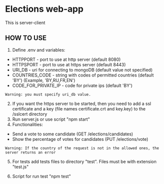 # Elections web-app
This is server-client 
## HOW TO USE
1) Define .env and variables:
  * HTTPPORT - port to use at http server (default 8080)
  * HTTPSPORT - port to use at https server (default 8443)
  * URI_DB - uri for connecting to mongoDB (default value not specified)
  * COUNTRIES_CODE - string with codes of permitted countries (default 'BY') (Example, 'BY,RU,FR,EN') 
  * CODE_FOR_PRIVATE_IP - code for private ips (default 'BY')  
  
  `Warning: you must specify uri_db value.`

2) If you want the https server to be started, then you need to add a ssl certificate and a key (file names certificate.crt and key.key) to the /sslcert directory
3) Run server.js or use script "npm start"
4) Functionalities:
  * Send a vote to some candidate (GET /elections/candidates)
  * Show the percentage of votes for candidates (PUT /elections/vote)
  
  `Warning: If the country of the request is not in the allowed ones, the server returns an error`

5) For tests add tests files to directory "test". Files must be with extension "test.js"
   
6) Script for run test "npm test"
